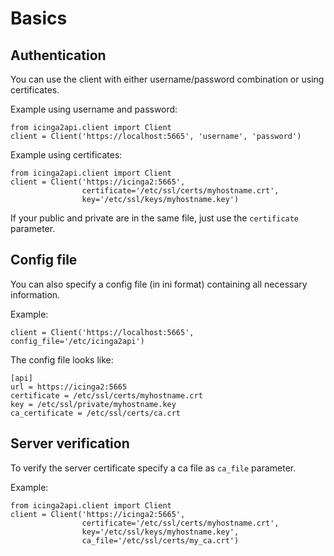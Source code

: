 # <a id="basics"></a> Basics

## <a id="authentication"></a> Authentication

You can use the client with either username/password combination or using certificates.

Example using username and password:

    from icinga2api.client import Client
    client = Client('https://localhost:5665', 'username', 'password')

Example using certificates:

    from icinga2api.client import Client
    client = Client('https://icinga2:5665',
                    certificate='/etc/ssl/certs/myhostname.crt',
                    key='/etc/ssl/keys/myhostname.key')

If your public and private are in the same file, just use the `certificate` parameter.


## <a id="config-file"></a> Config file

You can also specify a config file (in ini format) containing all necessary information.

Example:

    client = Client('https://localhost:5665', config_file='/etc/icinga2api')

The config file looks like:

    [api]
    url = https://icinga2:5665
    certificate = /etc/ssl/certs/myhostname.crt
    key = /etc/ssl/private/myhostname.key
    ca_certificate = /etc/ssl/certs/ca.crt


## <a id="server-verification"></a> Server verification

To verify the server certificate specify a ca file as `ca_file` parameter.

Example:

    from icinga2api.client import Client
    client = Client('https://icinga2:5665',
                    certificate='/etc/ssl/certs/myhostname.crt',
                    key='/etc/ssl/keys/myhostname.key',
                    ca_file='/etc/ssl/certs/my_ca.crt')
